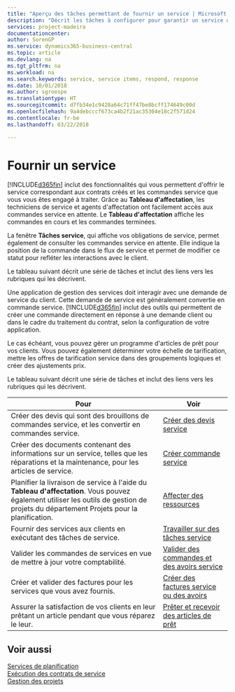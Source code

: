```yaml
---
title: "Aperçu des tâches permettant de fournir un service | Microsoft Docs"
description: "Décrit les tâches à configurer pour garantir un service de qualité et respecter les engagement vis-à-vis des clients."
services: project-madeira
documentationcenter: 
author: SorenGP
ms.service: dynamics365-business-central
ms.topic: article
ms.devlang: na
ms.tgt_pltfrm: na
ms.workload: na
ms.search.keywords: service, service items, respond, response
ms.date: 10/01/2018
ms.author: sgroespe
ms.translationtype: HT
ms.sourcegitcommit: d7fb34e1c9428a64c71ff47be8bcff174649c00d
ms.openlocfilehash: 9a4debcccf673ca4b2f21ac35304e18c2f571d24
ms.contentlocale: fr-be
ms.lasthandoff: 03/22/2018

---
```

# <a name="delivering-service"></a>Fournir un service
[!INCLUDE[d365fin](includes/d365fin_md.md)] inclut des fonctionnalités qui vous permettent d'offrir le service correspondant aux contrats créés et les commandes service que vous vous êtes engagé à traiter. Grâce au **Tableau d'affectation**, les techniciens de service et agents d'affectation ont facilement accès aux commandes service en attente. Le **Tableau d'affectation** affiche les commandes en cours et les commandes terminées.  
  
La fenêtre **Tâches service**, qui affiche vos obligations de service, permet également de consulter les commandes service en attente. Elle indique la position de la commande dans le flux de service et permet de modifier ce statut pour refléter les interactions avec le client.  
  
Le tableau suivant décrit une série de tâches et inclut des liens vers les rubriques qui les décrivent.   

Une application de gestion des services doit interagir avec une demande de service du client. Cette demande de service est généralement convertie en commande service. [!INCLUDE[d365fin](includes/d365fin_md.md)] inclut des outils qui permettent de créer une commande directement en réponse à une demande client ou dans le cadre du traitement du contrat, selon la configuration de votre application.  
  
Le cas échéant, vous pouvez gérer un programme d'articles de prêt pour vos clients. Vous pouvez également déterminer votre échelle de tarification, mettre les offres de tarification service dans des groupements logiques et créer des ajustements prix.  
  
Le tableau suivant décrit une série de tâches et inclut des liens vers les rubriques qui les décrivent.   
  
|**Pour**|**Voir**|  
|------------|-------------|  
|Créer des devis qui sont des brouillons de commandes service, et les convertir en commandes service.|[Créer des devis service](service-how-to-create-service-quotes.md)|
|Créer des documents contenant des informations sur un service, telles que les réparations et la maintenance, pour les articles de service.|[Créer commande service](service-how-to-create-service-orders.md)|
|Planifier la livraison de service à l'aide du **Tableau d'affectation**. Vous pouvez également utiliser les outils de gestion de projets du département Projets pour la planification.|[Affecter des ressources](service-how-to-allocate-resources.md)|  
|Fournir des services aux clients en exécutant des tâches de service.|[Travailler sur des tâches service](service-how-to-work-on-service-tasks.md)|  
|Valider les commandes de services en vue de mettre à jour votre comptabilité.|[Valider des commandes et des avoirs service](service-how-to-post-service-orders.md)|  
|Créer et valider des factures pour les services que vous avez fournis.|[Créer des factures service ou des avoirs](service-how-create-invoices.md)|  
|Assurer la satisfaction de vos clients en leur prêtant un article pendant que vous réparez le leur.| [Prêter et recevoir des articles de prêt](service-how-to-lend-receive-loaners.md)|
  
## <a name="see-also"></a>Voir aussi  
[Services de planification](service-plan-service.md)  
[Exécution des contrats de service](service-fulfill-service-contracts.md)  
[Gestion des projets](projects-manage-projects.md)  


